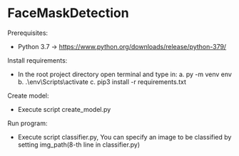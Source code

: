 # FaceMaskDetection

Prerequisites:
- Python 3.7 -> https://www.python.org/downloads/release/python-379/

Install requirements:
- In the root project directory open terminal and type in:
  a.  py -m venv env
  b.  .\env\Scripts\activate
  c.  pip3 install -r requirements.txt
  
Create model:
- Execute script create_model.py

Run program:
- Execute script classifier.py, You can specify an image to be classified by setting img_path(8-th line in classifier.py)
